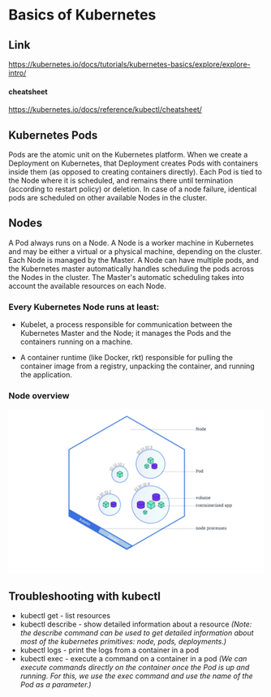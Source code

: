 # Basics of Kubernetes
## Link
https://kubernetes.io/docs/tutorials/kubernetes-basics/explore/explore-intro/
#### cheatsheet
https://kubernetes.io/docs/reference/kubectl/cheatsheet/

## Kubernetes Pods
Pods are the atomic unit on the Kubernetes platform. When we create a Deployment on Kubernetes, that Deployment creates Pods with containers inside them (as opposed to creating containers directly). Each Pod is tied to the Node where it is scheduled, and remains there until termination (according to restart policy) or deletion. In case of a node failure, identical pods are scheduled on other available Nodes in the cluster.


## Nodes

A Pod always runs on a Node. A Node is a worker machine in Kubernetes and may be either a virtual or a physical machine, 
depending on the cluster. Each Node is managed by the Master. A Node can have multiple pods, and the Kubernetes master 
automatically handles scheduling the pods across the Nodes in the cluster. The Master's automatic scheduling takes 
into account the available resources on each Node.

  ### Every Kubernetes Node runs at least:
  - Kubelet, a process responsible for communication between the Kubernetes Master and the Node; 
    it manages the Pods and the containers running on a machine.

  - A container runtime (like Docker, rkt) responsible for pulling the container image from a registry, 
    unpacking the container, and running the application.

### Node overview
![alt text](kube.png?raw=true "Node Overview")


## Troubleshooting with kubectl
 - kubectl get - list resources
 - kubectl describe - show detailed information about a resource 
   _(Note: the describe command can be used to get detailed information about most of the kubernetes primitives: node, pods,    deployments.)_
 - kubectl logs - print the logs from a container in a pod
 - kubectl exec - execute a command on a container in a pod 
    _(We can execute commands directly on the container once the Pod is up and running. For this, we use the exec command and use the name of the Pod as a parameter.)_
    
 
